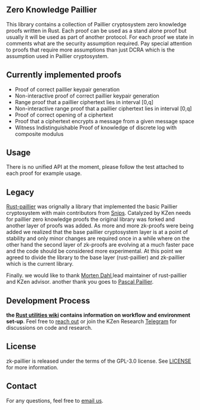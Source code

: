Zero Knowledge Paillier
-------------------
This library contains a collection of Paillier cryptosystem zero knowledge proofs written in Rust. 
Each proof can be used as a stand alone proof but usually it will be used as part of another protocol. 
For each proof we state in comments what are the security assumption required. Pay special attention to proofs that require more assumptions than just DCRA which is the assumption used in Paillier cryptosystem.

Currently implemented proofs
-------------------

* Proof of correct paillier keypair generation
* Non-interactive proof of correct paillier keypair generation
* Range proof that a paillier ciphertext lies in interval [0,q]
* Non-interactive range proof that a paillier ciphertext lies in interval [0,q]
* Proof of correct opening of a ciphertext
* Proof that a ciphertext encrypts a message from a given message space
* Witness Indistinguishable Proof of knowledge of discrete log with composite modulus

Usage
-------------------
There is no unified API at the moment, please follow the test attached to each proof for example usage. 

Legacy 
-------------------
[Rust-paillier](https://github.com/mortendahl/rust-paillier) was orignally a library that implemented the basic Paillier cryptosystem with main contributors from [Snips](https://github.com/snipsco). Catalyzed by KZen needs for paillier zero knowledge proofs the original library was forked and another layer of proofs was added. As more and more zk-proofs were being added we realized that the base paillier cryptosystem layer is at a point of stability and only minor changes are required once in a while where on the other hand the second layer of zk-proofs are evolving at a much faster pace and the code should be considered more experimental. At this point we agreed to divide the library to the base layer (rust-paillier) and zk-paillier which is the current library. 

Finally. we would like to thank [Morten Dahl](https://github.com/mortendahl),lead maintainer of rust-paillier and KZen advisor. another thank you goes to [Pascal Paillier](https://github.com/Pascal-Paillier).

Development Process
-------------------
 **the [Rust utilities wiki](https://github.com/KZen-networks/rust-utils/wiki) contains information on workflow and environment set-up**. 
Feel free to [reach out](mailto:github@kzencorp.com) or join the KZen Research [Telegram]( https://t.me/kzen_research) for discussions on code and research.

License
-------
zk-paillier is released under the terms of the GPL-3.0 license. See [LICENSE](LICENSE) for more information.

Contact
-------------------
For any questions, feel free to [email us](mailto:github@kzencorp.com).
